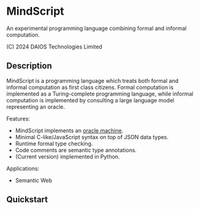 # MindScript

An experimental programming language combining formal and informal computation.

(C) 2024 DAIOS Technologies Limited

## Description

MindScript is a programming language which treats both formal and informal
computation as first class citizens. Formal computation is implemented as
a Turing-complete programming language, while informal computation is 
implemented by consulting a large language model representing an oracle.

Features:

- MindScript implements an [oracle machine](https://en.wikipedia.org/wiki/Oracle_machine).
- Minimal C-like/JavaScript syntax on top of JSON data types.
- Runtime formal type checking.
- Code comments are semantic type annotations.
- (Current version) implemented in Python.


Applications:
- Semantic Web


## Quickstart



